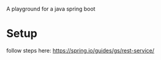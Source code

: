 A playground for a java spring boot

# Setup
follow steps here: https://spring.io/guides/gs/rest-service/
